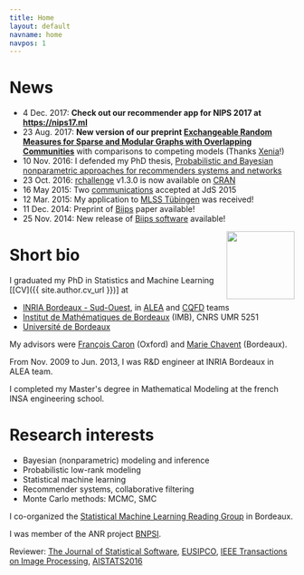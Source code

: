 ```yaml
---
title: Home
layout: default
navname: home
navpos: 1
---
```



News
====
- 4 Dec. 2017: **Check out our recommender app for NIPS 2017 at https://nips17.ml**
- 23 Aug. 2017: **New version of our preprint [Exchangeable Random Measures for Sparse and Modular Graphs with Overlapping Communities](http://arxiv.org/abs/1602.02114v2)** with comparisons to competing models (Thanks [Xenia](https://www.linkedin.com/in/xenia-miscouridou-69388582/)!)
- 10 Nov. 2016: I defended my PhD thesis, [Probabilistic and Bayesian nonparametric approaches for recommenders systems and networks](pub.html)
- 23 Oct. 2016: [rchallenge](https://adrtod.github.io/rchallenge/) v1.3.0 is now available on [CRAN](http://cran.r-project.org/web/packages/rchallenge/)
- 16 May 2015: Two [communications](com.html) accepted at JdS 2015
- 12 Mar. 2015: My application to [MLSS Tübingen](http://mlss.tuebingen.mpg.de/2015/index.html) was received!
- 11 Dec. 2014: Preprint of [Biips](pub.html) paper available!
- 25 Nov. 2014: New release of [Biips software](https://biips.github.io/) available!


<img src="https://github.com/adrtod.png" style="float:right;height:120px;">

Short bio
=========

I graduated my PhD in Statistics and Machine Learning [[CV]({{ site.author.cv_url }})] at

- [INRIA Bordeaux - Sud-Ouest](http://www.inria.fr/centre/bordeaux), in [ALEA](http://alea.bordeaux.inria.fr/) and [CQFD](http://www.inria.fr/en/teams/cqfd) teams
- [Institut de Mathématiques de Bordeaux](http://www.math.u-bordeaux.fr/) (IMB), CNRS UMR 5251
- [Université de Bordeaux](http://www.u-bordeaux.fr/)

My advisors were [François Caron](http://www.stats.ox.ac.uk/~caron/) (Oxford) and [Marie Chavent](http://www.math.u-bordeaux.fr/~machaven/) (Bordeaux).

From Nov. 2009 to Jun. 2013, I was R&D engineer at INRIA Bordeaux in ALEA team.

I completed my Master's degree in Mathematical Modeling at the french INSA engineering school.


Research interests
=========

* Bayesian (nonparametric) modeling and inference
* Probabilistic low-rank modeling
* Statistical machine learning
* Recommender systems, collaborative filtering
* Monte Carlo methods: MCMC, SMC

I co-organized the [Statistical Machine Learning Reading Group](http://www.math.u-bordeaux.fr/~machaven/smiling/) in Bordeaux.

I was member of the ANR project [BNPSI](https://project.inria.fr/bnpsi/).

Reviewer: [The Journal of Statistical Software](http://www.jstatsoft.org/), [EUSIPCO](http://www.eusipco2015.org/), [IEEE Transactions on Image Processing](http://www.signalprocessingsociety.org/publications/periodicals/image-processing/), [AISTATS2016](http://www.aistats.org/)
